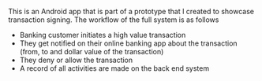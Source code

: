This is an Android app that is part of a prototype that I created to showcase transaction signing. The workflow of the full system is as follows
- Banking customer initiates a high value transaction
- They get notified on their online banking app about the transaction (from, to and dollar value of the transaction)
- They deny or allow the transaction
- A record of all activities are made on the back end system

